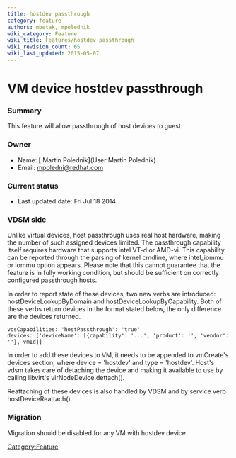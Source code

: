 ```yaml
---
title: hostdev passthrough
category: feature
authors: mbetak, mpolednik
wiki_category: Feature
wiki_title: Features/hostdev passthrough
wiki_revision_count: 65
wiki_last_updated: 2015-05-07
---
```


# VM device hostdev passthrough

### Summary

This feature will allow passthrough of host devices to guest

### Owner

*   Name: [ Martin Polednik](User:Martin Polednik)
*   Email: <mpoledni@redhat.com>

### Current status

*   Last updated date: Fri Jul 18 2014

### VDSM side

Unlike virtual devices, host passthrough uses real host hardware, making the number of such assigned devices limited. The passthrough capability itself requires hardware that supports intel VT-d or AMD-vi. This capability can be reported through the parsing of kernel cmdline, where intel_iommu or iommu option appears. Please note that this cannot guarantee that the feature is in fully working condition, but should be sufficient on correctly configured passthrough hosts.

In order to report state of these devices, two new verbs are introduced: hostDeviceLookupByDomain and hostDeviceLookupByCapability. Both of these verbs return devices in the format stated below, the only difference are the devices returned.

    vdsCapabilities: 'hostPassthrough': 'true'
    devices: ['deviceName': [{capability': '...', 'product': '', 'vendor': ''}, vmId]]

In order to add these devices to VM, it needs to be appended to vmCreate's devices section, where device = 'hostdev' and type = 'hostdev'. Host's vdsm takes care of detaching the device and making it available to use by calling libvirt's virNodeDevice.dettach().

Reattaching of these devices is also handled by VDSM and by service verb hostDeviceReattach().

### Migration

Migration should be disabled for any VM with hostdev device.

<Category:Feature>
